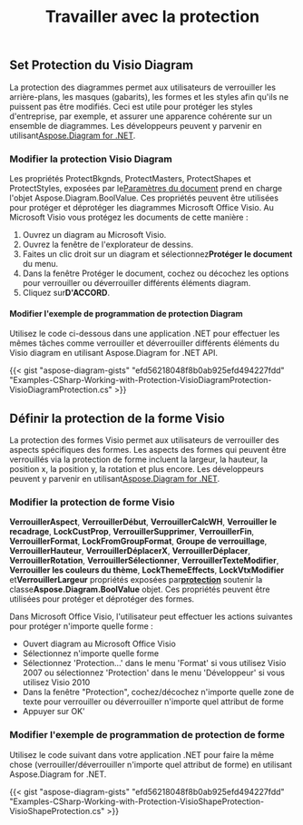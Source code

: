 ﻿---
title: Travailler avec la protection
type: docs
weight: 170
url: /fr/net/working-with-protection/
description: Cette section explique comment définir la protection dans le diagram avec Aspose.Diagram.
---
## **Set Protection du Visio Diagram**
 La protection des diagrammes permet aux utilisateurs de verrouiller les arrière-plans, les masques (gabarits), les formes et les styles afin qu'ils ne puissent pas être modifiés. Ceci est utile pour protéger les styles d'entreprise, par exemple, et assurer une apparence cohérente sur un ensemble de diagrammes. Les développeurs peuvent y parvenir en utilisant[Aspose.Diagram for .NET](https://products.aspose.com/diagram/net/).
### **Modifier la protection Visio Diagram**
Les propriétés ProtectBkgnds, ProtectMasters, ProtectShapes et ProtectStyles, exposées par le[Paramètres du document](http://www.aspose.com/api/net/diagram/aspose.diagram/documentsettings) prend en charge l'objet Aspose.Diagram.BoolValue. Ces propriétés peuvent être utilisées pour protéger et déprotéger les diagrammes Microsoft Office Visio. Au Microsoft Visio vous protégez les documents de cette manière :

1. Ouvrez un diagram au Microsoft Visio.
1. Ouvrez la fenêtre de l'explorateur de dessins.
1.  Faites un clic droit sur un diagram et sélectionnez**Protéger le document** du menu.
1. Dans la fenêtre Protéger le document, cochez ou décochez les options pour verrouiller ou déverrouiller différents éléments diagram.
1.  Cliquez sur**D'ACCORD**.
#### **Modifier l'exemple de programmation de protection Diagram**
Utilisez le code ci-dessous dans une application .NET pour effectuer les mêmes tâches comme verrouiller et déverrouiller différents éléments du Visio diagram en utilisant Aspose.Diagram for .NET API.

{{< gist "aspose-diagram-gists" "efd56218048f8b0ab925efd494227fdd" "Examples-CSharp-Working-with-Protection-VisioDiagramProtection-VisioDiagramProtection.cs" >}}
## **Définir la protection de la forme Visio**
 La protection des formes Visio permet aux utilisateurs de verrouiller des aspects spécifiques des formes. Les aspects des formes qui peuvent être verrouillés via la protection de forme incluent la largeur, la hauteur, la position x, la position y, la rotation et plus encore. Les développeurs peuvent y parvenir en utilisant[Aspose.Diagram for .NET](https://products.aspose.com/diagram/net/).
### **Modifier la protection de forme Visio**
**VerrouillerAspect**, **VerrouillerDébut**, **VerrouillerCalcWH**, **Verrouiller le recadrage**, **LockCustProp**, **VerrouillerSupprimer**, **VerrouillerFin**, **VerrouillerFormat**, **LockFromGroupFormat**, **Groupe de verrouillage**, **VerrouillerHauteur**, **VerrouillerDéplacerX**, **VerrouillerDéplacer**, **VerrouillerRotation**, **VerrouillerSélectionner**, **VerrouillerTexteModifier**, **Verrouiller les couleurs du thème**, **LockThemeEffects**, **LockVtxModifier** et**VerrouillerLargeur** propriétés exposées par[**protection**](http://www.aspose.com/api/net/diagram/aspose.diagram/Protection) soutenir la classe**Aspose.Diagram.BoolValue** objet. Ces propriétés peuvent être utilisées pour protéger et déprotéger des formes.

Dans Microsoft Office Visio, l'utilisateur peut effectuer les actions suivantes pour protéger n'importe quelle forme :

- Ouvert diagram au Microsoft Office Visio
- Sélectionnez n'importe quelle forme
- Sélectionnez 'Protection…' dans le menu 'Format' si vous utilisez Visio 2007 ou sélectionnez 'Protection' dans le menu 'Développeur' si vous utilisez Visio 2010
- Dans la fenêtre "Protection", cochez/décochez n'importe quelle zone de texte pour verrouiller ou déverrouiller n'importe quel attribut de forme
- Appuyer sur OK'
### **Modifier l'exemple de programmation de protection de forme**
Utilisez le code suivant dans votre application .NET pour faire la même chose (verrouiller/déverrouiller n'importe quel attribut de forme) en utilisant Aspose.Diagram for .NET.

{{< gist "aspose-diagram-gists" "efd56218048f8b0ab925efd494227fdd" "Examples-CSharp-Working-with-Protection-VisioShapeProtection-VisioShapeProtection.cs" >}}
